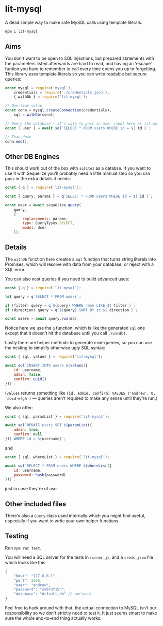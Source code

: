 # lit-mysql

A dead simple way to make safe MySQL calls using template literals.

```sh
npm i lit-mysql
```

## Aims

You don't want to be open to SQL injections, but prepared statements with the parameters listed afterwards are hard to read, and having an 'escape' funtion you have to remember to call every time opens you up to forgetting. This library uses template literals so you can write readable but secure queries:

```js
const mysql = require('mysql'),
	credentials = require('./credentials.json'),
	{ withDb } = require('lit-mysql');

// One-time setup
const conn = mysql.createConnection(credentials),
	sql = withDb(conn);

// Query the database — it's safe to pass in user input here as lit-mysql generates a prepared statement behind the scenes.
const [ user ] = await sql`SELECT * FROM users WHERE id = ${ id }`;

// Tear-down
conn.end();
```

## Other DB Engines

This should work out of the box with `sqlite3` as a databse. If you want to use it with Sequelize you'll probably need a little manual step so you can pass in the extra details it needs:

```js
const { q } = require('lit-mysql');

const { query, params } = q`SELECT * FROM users WHERE id = ${ id }`;

const user = await sequelize.query(
	query,
	{
		replacements: params,
		type: QueryTypes.SELECT,
		model: User
	});
```

## Details

The `withDb` function here creates a `sql` function that turns string literals into Promises, which will resolve with data from your database, or reject with a SQL error.

You can also nest queries if you need to build advanced uses:

```js
const { q } = require('lit-mysql');

let query = q`SELECT * FROM users`;

if (filter) query = q`${query} WHERE name LIKE ${ filter }`;
if (direction) query = q`${query} SORT BY id ${ direction }`;

const users = await query.run(db);
```

Notice here we use the `q` function, which is like the generated `sql` one except that it doesn't hit the database until you call `.run(db)`.

Lastly there are helper methods to generate mini-queries, so you can use the nesting to simplify otherwise ugly SQL syntax:

```js
const { sql, values } = require('lit-mysql');

await sql`INSERT INTO users ${values({
	id: username,
	admin: false,
	confirm: uuid()
})}`;
```

(`values` returns something like `(id, admin, confirm) VALUES ('andrew', 0, 'abcd-efgh')` — queries aren't required to make any sense until they're run.)

We also offer:

```js
const { sql, paramList } = require('lit-mysql');

await sql`UPDATE users SET ${paramList({
	admin: true,
	confirm: null
})} WHERE id = ${username}`;
```

and

```js
const { sql, whereList } = require('lit-mysql');

await sql`SELECT * FROM users WHERE ${whereList({
	id: username,
	password: hash(password)
})}`;
```

just in case they're of use.

## Other included files

There's also a `Query` class used internally which you might find useful, especially if you want to write your own helper functions.

## Testing

Run `npm run test`.

You will need a SQL server for the tests in `runner.js`, and a `creds.json` file which looks like this:

```js
{
	"host": "127.0.0.1",
	"port": 3306,
	"user": "andrew",
	"password": "sw0rdf15h",
	"database": "default_db" // optional
}
```

Feel free to hack around with that, the actual connection to MySQL isn't our responsibility so we don't strictly need to test it. It just seems smart to make sure the whole end-to-end thing actually works.
